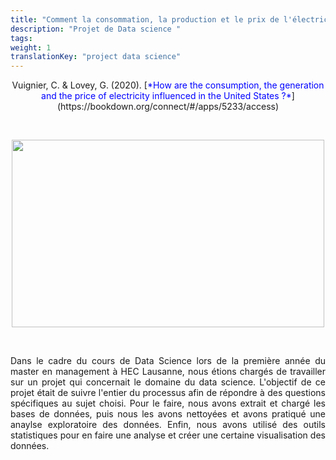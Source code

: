 ```yaml
---
title: "Comment la consommation, la production et le prix de l'électricité sont influencés aux Etats-Unis ?"
description: "Projet de Data science "
tags:
weight: 1
translationKey: "project data science"
---
```


<center> Vuignier, C. & Lovey, G. (2020). [<span style="color:blue">*How are the consumption, the generation and the price of electricity influenced in the United States ?*</span>](https://bookdown.org/connect/#/apps/5233/access)</p></center>

<p>&nbsp; </p>

<p align="center">
  <img src="/USA.png" width="500" height="300"/>
</p>

<p>&nbsp; </p>

<p style="text-align:justify;">Dans le cadre du cours de Data Science lors de la première année du master en management à HEC Lausanne, nous étions chargés de travailler sur un projet qui concernait le domaine du data science. L'objectif de ce projet était de suivre l'entier du processus afin de répondre à des questions spécifiques au sujet choisi. Pour le faire, nous avons extrait et chargé les bases de données, puis nous les avons nettoyées et avons pratiqué une anaylse exploratoire des données. Enfin, nous avons utilisé des outils statistiques pour en faire une analyse et créer une certaine visualisation des données.</p> 

